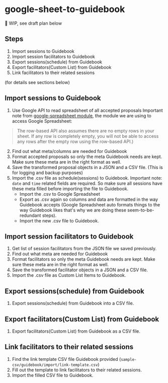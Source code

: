 # google-sheet-to-guidebook
:stop_sign: WIP, see draft plan below

## Steps

1. Import sessions to Guidebook
2. Import session facilitators to Guidebook
3. Export sessions(schedule) from Guidebook
4. Export facilitators(Custom List) from Guidebook
5. Link facilitators to their related sessions

(for details see sections below)


## Import sessions to Guidebook

1. Use Google API to read spreadsheet of all accepted proposals
Important note from [google-spreadsheet module](https://www.npmjs.com/package/google-spreadsheet), the module we are using to access Google Spreadsheet:
> The row-based API also assumes there are no empty rows in your sheet. If any row is completely empty, you will not be able to access any rows after the empty row using the row-based API.)
2. Find out what meta/columns are needed for Guidebook
3. Format accepted proposals so only the meta Guidebook needs are kept. Make sure these meta are in the right format as well.
4. Save the transformed proposal objects in a JSON and a CSV file. (This is for logging and backup purposes)
5. Import the .csv file as schedule(sessions) to Guidebook. Important note: `date` and `time` related fields are required. So make sure all sessions have these meta filled before importing the file to Guidebook.
    - Import the .csv to Google Spreadsheet
    - Export as .csv again so columns and data are formatted in the way Guidebook accepts (Google Spreadsheet auto formats things to the way Guidebook likes that's why we are doing these seem-to-be-redundant steps).
    - Import the new .csv file to Guidebook.


## Import session facilitators to Guidebook

1. Get list of session facilitators from the JSON file we saved previously.
2. Find out what meta are needed for Guidebook
3. Format facilitators so only the meta Guidebook needs are kept. Make sure these meta are in the right format as well.
4. Save the transformed facilitator objects in a JSON and a CSV file.
5. Import the .csv file as Custom List Items to Guidebook.


## Export sessions(schedule) from Guidebook

1. Export sessions(schedule) from Guidebook into a CSV file.


## Export facilitators(Custom List) from Guidebook

1. Export facilitators(Custom List) from Guidebook as a CSV file.


## Link facilitators to their related sessions

1. Find the link template CSV file Guidebook provided (`sample-csv/guidebook/import/link-template.csv`)
2. Fill out the template to link facilitators to their related sessions.
3. Import the filled CSV file to Guidebook.


